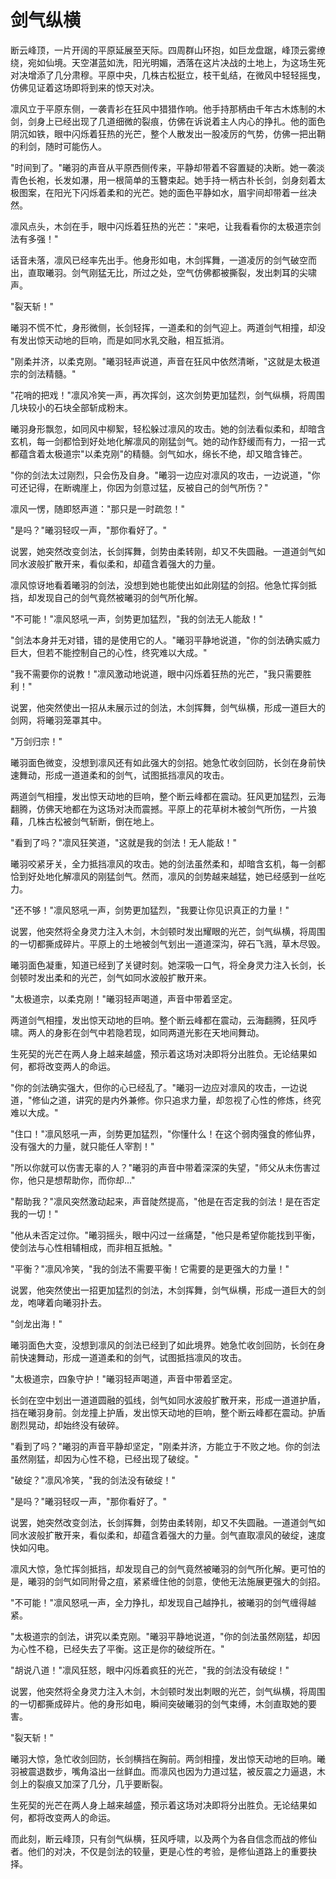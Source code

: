 # 剑气纵横

断云峰顶，一片开阔的平原延展至天际。四周群山环抱，如巨龙盘踞，峰顶云雾缭绕，宛如仙境。天空湛蓝如洗，阳光明媚，洒落在这片决战的土地上，为这场生死对决增添了几分肃穆。平原中央，几株古松挺立，枝干虬结，在微风中轻轻摇曳，仿佛见证着这场即将到来的惊天对决。

凛风立于平原东侧，一袭青衫在狂风中猎猎作响。他手持那柄由千年古木炼制的木剑，剑身上已经出现了几道细微的裂痕，仿佛在诉说着主人内心的挣扎。他的面色阴沉如铁，眼中闪烁着狂热的光芒，整个人散发出一股凌厉的气势，仿佛一把出鞘的利剑，随时可能伤人。

"时间到了。"曦羽的声音从平原西侧传来，平静却带着不容置疑的决断。她一袭淡青色长袍，长发如瀑，用一根简单的玉簪束起。她手持一柄古朴长剑，剑身刻着太极图案，在阳光下闪烁着柔和的光芒。她的面色平静如水，眉宇间却带着一丝决然。

凛风点头，木剑在手，眼中闪烁着狂热的光芒："来吧，让我看看你的太极道宗剑法有多强！"

话音未落，凛风已经率先出手。他身形如电，木剑挥舞，一道凌厉的剑气破空而出，直取曦羽。剑气刚猛无比，所过之处，空气仿佛都被撕裂，发出刺耳的尖啸声。

"裂天斩！"

曦羽不慌不忙，身形微侧，长剑轻挥，一道柔和的剑气迎上。两道剑气相撞，却没有发出惊天动地的巨响，而是如同水乳交融，相互抵消。

"刚柔并济，以柔克刚。"曦羽轻声说道，声音在狂风中依然清晰，"这就是太极道宗的剑法精髓。"

"花哨的把戏！"凛风冷笑一声，再次挥剑，这次剑势更加猛烈，剑气纵横，将周围几块较小的石块全部斩成粉末。

曦羽身形飘忽，如同风中柳絮，轻松躲过凛风的攻击。她的剑法看似柔和，却暗含玄机，每一剑都恰到好处地化解凛风的刚猛剑气。她的动作舒缓而有力，一招一式都蕴含着太极道宗"以柔克刚"的精髓。剑气如水，绵长不绝，却又暗含锋芒。

"你的剑法太过刚烈，只会伤及自身。"曦羽一边应对凛风的攻击，一边说道，"你可还记得，在断魂崖上，你因为剑意过猛，反被自己的剑气所伤？"

凛风一愣，随即怒声道："那只是一时疏忽！"

"是吗？"曦羽轻叹一声，"那你看好了。"

说罢，她突然改变剑法，长剑挥舞，剑势由柔转刚，却又不失圆融。一道道剑气如同水波般扩散开来，看似柔和，却蕴含着强大的力量。

凛风惊讶地看着曦羽的剑法，没想到她也能使出如此刚猛的剑招。他急忙挥剑抵挡，却发现自己的剑气竟然被曦羽的剑气所化解。

"不可能！"凛风怒吼一声，剑势更加猛烈，"我的剑法无人能敌！"

"剑法本身并无对错，错的是使用它的人。"曦羽平静地说道，"你的剑法确实威力巨大，但若不能控制自己的心性，终究难以大成。"

"我不需要你的说教！"凛风激动地说道，眼中闪烁着狂热的光芒，"我只需要胜利！"

说罢，他突然使出一招从未展示过的剑法，木剑挥舞，剑气纵横，形成一道巨大的剑网，将曦羽笼罩其中。

"万剑归宗！"

曦羽面色微变，没想到凛风还有如此强大的剑招。她急忙收剑回防，长剑在身前快速舞动，形成一道道柔和的剑气，试图抵挡凛风的攻击。

两道剑气相撞，发出惊天动地的巨响，整个断云峰都在震动。狂风更加猛烈，云海翻腾，仿佛天地都在为这场对决而震撼。平原上的花草树木被剑气所伤，一片狼藉，几株古松被剑气斩断，倒在地上。

"看到了吗？"凛风狂笑道，"这就是我的剑法！无人能敌！"

曦羽咬紧牙关，全力抵挡凛风的攻击。她的剑法虽然柔和，却暗含玄机，每一剑都恰到好处地化解凛风的刚猛剑气。然而，凛风的剑势越来越猛，她已经感到一丝吃力。

"还不够！"凛风怒吼一声，剑势更加猛烈，"我要让你见识真正的力量！"

说罢，他突然将全身灵力注入木剑，木剑顿时发出耀眼的光芒，剑气纵横，将周围的一切都撕成碎片。平原上的土地被剑气划出一道道深沟，碎石飞溅，草木尽毁。

曦羽面色凝重，知道已经到了关键时刻。她深吸一口气，将全身灵力注入长剑，长剑顿时发出柔和的光芒，剑气如同水波般扩散开来。

"太极道宗，以柔克刚！"曦羽轻声喝道，声音中带着坚定。

两道剑气相撞，发出惊天动地的巨响。整个断云峰都在震动，云海翻腾，狂风呼啸。两人的身影在剑气中若隐若现，如同两道光影在天地间舞动。

生死契的光芒在两人身上越来越盛，预示着这场对决即将分出胜负。无论结果如何，都将改变两人的命运。

"你的剑法确实强大，但你的心已经乱了。"曦羽一边应对凛风的攻击，一边说道，"修仙之道，讲究的是内外兼修。你只追求力量，却忽视了心性的修炼，终究难以大成。"

"住口！"凛风怒吼一声，剑势更加猛烈，"你懂什么！在这个弱肉强食的修仙界，没有强大的力量，就只能任人宰割！"

"所以你就可以伤害无辜的人？"曦羽的声音中带着深深的失望，"师父从未伤害过你，他只是想帮助你，而你却..."

"帮助我？"凛风突然激动起来，声音陡然提高，"他是在否定我的剑法！是在否定我的一切！"

"他从未否定过你。"曦羽摇头，眼中闪过一丝痛楚，"他只是希望你能找到平衡，使剑法与心性相辅相成，而非相互抵触。"

"平衡？"凛风冷笑，"我的剑法不需要平衡！它需要的是更强大的力量！"

说罢，他突然使出一招更加猛烈的剑法，木剑挥舞，剑气纵横，形成一道巨大的剑龙，咆哮着向曦羽扑去。

"剑龙出海！"

曦羽面色大变，没想到凛风的剑法已经到了如此境界。她急忙收剑回防，长剑在身前快速舞动，形成一道道柔和的剑气，试图抵挡凛风的攻击。

"太极道宗，四象守护！"曦羽轻声喝道，声音中带着坚定。

长剑在空中划出一道道圆融的弧线，剑气如同水波般扩散开来，形成一道道护盾，挡在曦羽身前。剑龙撞上护盾，发出惊天动地的巨响，整个断云峰都在震动。护盾剧烈晃动，却始终没有破碎。

"看到了吗？"曦羽的声音平静却坚定，"刚柔并济，方能立于不败之地。你的剑法虽然刚猛，却因为心性不稳，已经出现了破绽。"

"破绽？"凛风冷笑，"我的剑法没有破绽！"

"是吗？"曦羽轻叹一声，"那你看好了。"

说罢，她突然改变剑法，长剑挥舞，剑势由柔转刚，却又不失圆融。一道道剑气如同水波般扩散开来，看似柔和，却蕴含着强大的力量。剑气直取凛风的破绽，速度快如闪电。

凛风大惊，急忙挥剑抵挡，却发现自己的剑气竟然被曦羽的剑气所化解。更可怕的是，曦羽的剑气如同附骨之疽，紧紧缠住他的剑意，使他无法施展更强大的剑招。

"不可能！"凛风怒吼一声，全力挣扎，却发现自己越挣扎，被曦羽的剑气缠得越紧。

"太极道宗的剑法，讲究以柔克刚。"曦羽平静地说道，"你的剑法虽然刚猛，却因为心性不稳，已经失去了平衡。这正是你的破绽所在。"

"胡说八道！"凛风狂怒，眼中闪烁着疯狂的光芒，"我的剑法没有破绽！"

说罢，他突然将全身灵力注入木剑，木剑顿时发出刺眼的光芒，剑气纵横，将周围的一切都撕成碎片。他的身形如电，瞬间突破曦羽的剑气束缚，木剑直取她的要害。

"裂天斩！"

曦羽大惊，急忙收剑回防，长剑横挡在胸前。两剑相撞，发出惊天动地的巨响。曦羽被震退数步，嘴角溢出一丝鲜血。而凛风也因为力道过猛，被反震之力逼退，木剑上的裂痕又加深了几分，几乎要断裂。

生死契的光芒在两人身上越来越盛，预示着这场对决即将分出胜负。无论结果如何，都将改变两人的命运。

而此刻，断云峰顶，只有剑气纵横，狂风呼啸，以及两个为各自信念而战的修仙者。他们的对决，不仅是剑法的较量，更是心性的考验，是修仙道路上的重要抉择。